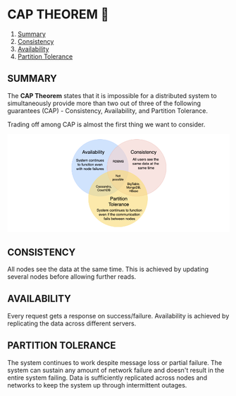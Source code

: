 # CAP THEOREM 🎩

1. [Summary](#summary)
2. [Consistency](#consistency)
3. [Availability](#availability)
4. [Partition Tolerance](#partition-tolerance)

## SUMMARY

The **CAP Theorem** states that it is impossible for a distributed system to simultaneously provide more than two out of three of the following guarantees (CAP) - Consistency, Availability, and Partition Tolerance.

Trading off among CAP is almost the first thing we want to consider.

![CAP Theorem](../assets/cap-theorem.png)

## CONSISTENCY

All nodes see the data at the same time. This is achieved by updating several nodes before allowing further reads.

## AVAILABILITY

Every request gets a response on success/failure. Availability is achieved by replicating the data across different servers.

## PARTITION TOLERANCE

The system continues to work despite message loss or partial failure. The system can sustain any amount of network failure and doesn't result in the entire system failing. Data is sufficiently replicated across nodes and networks to keep the system up through intermittent outages.
